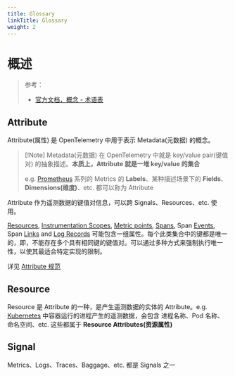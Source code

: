 ```yaml
---
title: Glossary
linkTitle: Glossary
weight: 2
---
```


# 概述

> 参考：
>
> - [官方文档，概念 - 术语表](https://opentelemetry.io/docs/concepts/glossary)


## Attribute

Attribute(属性) 是 OpenTelemetry 中用于表示 Metadata(元数据) 的概念。

> [!Note] Metadata(元数据) 在 OpenTelemetry 中就是 key/value pair(键值对) 的抽象描述。**本质上，Attribute 就是一堆 key/value 的集合**
>
> e.g. [Prometheus](/docs/6.可观测性/Metrics/Prometheus/Prometheus.md) 系列的 Metrics 的 **Labels**、某种描述场景下的 **Fields**、**Dimensions(维度)**、etc. 都可以称为 Attribute

Attribute 作为遥测数据的键值对信息，可以跨 Signals、Resources、etc. 使用。

[Resources](https://opentelemetry.io/docs/specs/otel/resource/sdk/), [Instrumentation Scopes](https://opentelemetry.io/docs/specs/otel/glossary/#instrumentation-scope), [Metric points](https://opentelemetry.io/docs/specs/otel/metrics/data-model/#metric-points), [Spans](https://opentelemetry.io/docs/specs/otel/trace/api/#set-attributes), Span [Events](https://opentelemetry.io/docs/specs/otel/trace/api/#add-events), Span [Links](https://opentelemetry.io/docs/specs/otel/trace/api/#link) and [Log Records](https://opentelemetry.io/docs/specs/otel/logs/data-model/) 可能包含一组属性。每个此类集合中的键都是唯一的，即，不能存在多个具有相同键的键值对。可以通过多种方式来强制执行唯一性，以使其最适合特定实现的限制。

详见 [Attribute 规范](https://opentelemetry.io/docs/specs/otel/common/#attributes)

## Resource

Resource 是 Attribute 的一种，是产生遥测数据的实体的 Attribute。e.g. [Kubernetes](/docs/10.云原生/Kubernetes/Kubernetes.md) 中容器运行的进程产生的遥测数据，会包含 进程名称、Pod 名称、命名空间、etc. 这些都属于 **Resource Attributes(资源属性)**

## Signal

Metrics、Logs、Traces、Baggage、etc.  都是 Signals 之一
